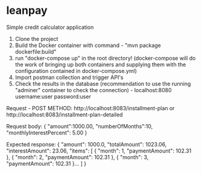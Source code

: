 # leanpay
Simple credit calculator application

1. Clone the project
2. Build the Docker container with command - "mvn package dockerfile:build"
3. run "docker-compose up" in the root directory! (docker-compose will do the work of bringing up both containers and supplying them with the configuration contained in docker-compose.yml)
4. Import postman collection and trigger API's
5. Check the results in the database (recommendation to use the running "adminer" container to check the connection) -
    localhost:8080 
        username:user 
        password:user

Request - POST METHOD:
http://localhost:8083/installment-plan or
http://localhost:8083/installment-plan-detailed

Request body:
{
    "amount":1000.00,
    "numberOfMonths":10,
    "monthlyInterestPercent": 5.00
}

Expected response:
{
    "amount": 1000.0,
    "totalAmount": 1023.06,
    "interestAmount": 23.06,
    "items": [
        {
            "month": 1,
            "paymentAmount": 102.31
        },
        {
            "month": 2,
            "paymentAmount": 102.31
        },
        {
            "month": 3,
            "paymentAmount": 102.31
        }...
    ]
}
